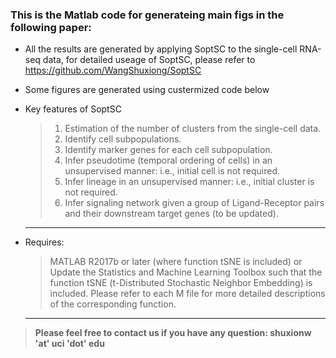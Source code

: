 ### This is the Matlab code for generateing main figs in the following paper:

* All the results are generated by applying SoptSC to the single-cell RNA-seq data, for detailed useage of SoptSC, please refer to
https://github.com/WangShuxiong/SoptSC
* Some figures are generated using custermized code below


* Key features of SoptSC
	> 1. Estimation of the number of clusters from the single-cell data.
	> 2. Identify cell subpopulations.
	> 3. Identify marker genes for each cell subpopulation.
	> 4. Infer pseudotime (temporal ordering of cells) in an unsupervised manner: i.e., initial cell is not required.
	> 5. Infer lineage in an unsupervised manner: i.e., initial cluster is not required. 
	> 6. Infer signaling network given a group of Ligand-Receptor pairs and their downstream target genes (to be updated).
	----------------------

- Requires: 
	> MATLAB R2017b or later (where function tSNE is included)
	> or Update the Statistics and Machine Learning Toolbox such that the function tSNE (t-Distributed Stochastic Neighbor Embedding) is included.
	> Please refer to each M file for more detailed descriptions of the corresponding function.


	-----
> **Please feel free to contact us if you have any question: shuxionw 'at' uci 'dot' edu**
